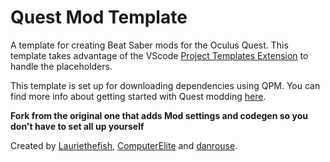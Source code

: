 # Quest Mod Template

A template for creating Beat Saber mods for the Oculus Quest. This template takes advantage of the VScode [Project Templates Extension](https://marketplace.visualstudio.com/items?itemName=cantonios.project-templates) to handle the placeholders.

This template is set up for downloading dependencies using QPM. You can find more info about getting started with Quest modding [here](https://github.com/danrouse/beatsaber-quest-modding-guide).

**Fork from the original one that adds Mod settings and codegen so you don't have to set all up yourself**

Created by [Lauriethefish](https://github.com/Lauriethefish), [ComputerElite](https://github.com/ComputerElite) and [danrouse](https://github.com/danrouse).

